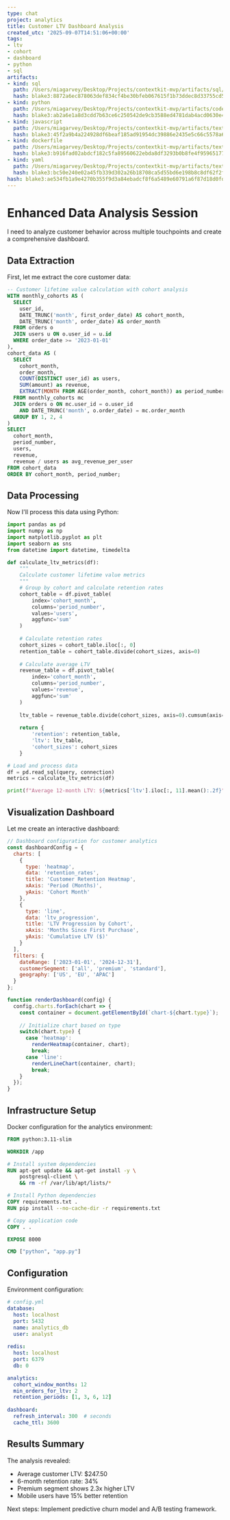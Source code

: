 ```yaml
---
type: chat
project: analytics
title: Customer LTV Dashboard Analysis
created_utc: '2025-09-07T14:51:06+00:00'
tags:
- ltv
- cohort
- dashboard
- python
- sql
artifacts:
- kind: sql
  path: /Users/miagarvey/Desktop/Projects/contextkit-mvp/artifacts/sql/blake3:8872a6ec878063def834cf4be30bfeb067615f1b73ddec8d33755cd56f751c4a.sql
  hash: blake3:8872a6ec878063def834cf4be30bfeb067615f1b73ddec8d33755cd56f751c4a
- kind: python
  path: /Users/miagarvey/Desktop/Projects/contextkit-mvp/artifacts/code/blake3:ab2a6e1a8d3cdd7b63ce6c250542de9cb3588ed4781dab4acd0630e4ccee4008.py
  hash: blake3:ab2a6e1a8d3cdd7b63ce6c250542de9cb3588ed4781dab4acd0630e4ccee4008
- kind: javascript
  path: /Users/miagarvey/Desktop/Projects/contextkit-mvp/artifacts/text/blake3:45f2a9b4a224928df6beaf185ad91954dc39886e2435e5c66c5578a645143083.txt
  hash: blake3:45f2a9b4a224928df6beaf185ad91954dc39886e2435e5c66c5578a645143083
- kind: dockerfile
  path: /Users/miagarvey/Desktop/Projects/contextkit-mvp/artifacts/text/blake3:b916fad02abdcf182c5fa89560622ebda8df3293b0b8fe4f95965177618248c3.txt
  hash: blake3:b916fad02abdcf182c5fa89560622ebda8df3293b0b8fe4f95965177618248c3
- kind: yaml
  path: /Users/miagarvey/Desktop/Projects/contextkit-mvp/artifacts/text/blake3:bc50e240e02a45fb339d302a26b18708ca5d55bd6e198b8c8df62f2f18b31bc8.txt
  hash: blake3:bc50e240e02a45fb339d302a26b18708ca5d55bd6e198b8c8df62f2f18b31bc8
hash: blake3:ae534fb1a9e4270b355f9d3a84ebadcf8f6a5489e60791a6f87d18d0fd39c5db
---
```

# Enhanced Data Analysis Session

I need to analyze customer behavior across multiple touchpoints and create a comprehensive dashboard.

## Data Extraction

First, let me extract the core customer data:

```sql
-- Customer lifetime value calculation with cohort analysis
WITH monthly_cohorts AS (
  SELECT 
    user_id,
    DATE_TRUNC('month', first_order_date) AS cohort_month,
    DATE_TRUNC('month', order_date) AS order_month
  FROM orders o
  JOIN users u ON o.user_id = u.id
  WHERE order_date >= '2023-01-01'
),
cohort_data AS (
  SELECT 
    cohort_month,
    order_month,
    COUNT(DISTINCT user_id) as users,
    SUM(amount) as revenue,
    EXTRACT(MONTH FROM AGE(order_month, cohort_month)) as period_number
  FROM monthly_cohorts mc
  JOIN orders o ON mc.user_id = o.user_id 
    AND DATE_TRUNC('month', o.order_date) = mc.order_month
  GROUP BY 1, 2, 4
)
SELECT 
  cohort_month,
  period_number,
  users,
  revenue,
  revenue / users as avg_revenue_per_user
FROM cohort_data
ORDER BY cohort_month, period_number;
```

## Data Processing

Now I'll process this data using Python:

```python
import pandas as pd
import numpy as np
import matplotlib.pyplot as plt
import seaborn as sns
from datetime import datetime, timedelta

def calculate_ltv_metrics(df):
    """
    Calculate customer lifetime value metrics
    """
    # Group by cohort and calculate retention rates
    cohort_table = df.pivot_table(
        index='cohort_month',
        columns='period_number', 
        values='users',
        aggfunc='sum'
    )
    
    # Calculate retention rates
    cohort_sizes = cohort_table.iloc[:, 0]
    retention_table = cohort_table.divide(cohort_sizes, axis=0)
    
    # Calculate average LTV
    revenue_table = df.pivot_table(
        index='cohort_month',
        columns='period_number',
        values='revenue',
        aggfunc='sum'
    )
    
    ltv_table = revenue_table.divide(cohort_sizes, axis=0).cumsum(axis=1)
    
    return {
        'retention': retention_table,
        'ltv': ltv_table,
        'cohort_sizes': cohort_sizes
    }

# Load and process data
df = pd.read_sql(query, connection)
metrics = calculate_ltv_metrics(df)

print(f"Average 12-month LTV: ${metrics['ltv'].iloc[:, 11].mean():.2f}")
```

## Visualization Dashboard

Let me create an interactive dashboard:

```javascript
// Dashboard configuration for customer analytics
const dashboardConfig = {
  charts: [
    {
      type: 'heatmap',
      data: 'retention_rates',
      title: 'Customer Retention Heatmap',
      xAxis: 'Period (Months)',
      yAxis: 'Cohort Month'
    },
    {
      type: 'line',
      data: 'ltv_progression', 
      title: 'LTV Progression by Cohort',
      xAxis: 'Months Since First Purchase',
      yAxis: 'Cumulative LTV ($)'
    }
  ],
  filters: {
    dateRange: ['2023-01-01', '2024-12-31'],
    customerSegment: ['all', 'premium', 'standard'],
    geography: ['US', 'EU', 'APAC']
  }
};

function renderDashboard(config) {
  config.charts.forEach(chart => {
    const container = document.getElementById(`chart-${chart.type}`);
    
    // Initialize chart based on type
    switch(chart.type) {
      case 'heatmap':
        renderHeatmap(container, chart);
        break;
      case 'line':
        renderLineChart(container, chart);
        break;
    }
  });
}
```

## Infrastructure Setup

Docker configuration for the analytics environment:

```dockerfile
FROM python:3.11-slim

WORKDIR /app

# Install system dependencies
RUN apt-get update && apt-get install -y \
    postgresql-client \
    && rm -rf /var/lib/apt/lists/*

# Install Python dependencies
COPY requirements.txt .
RUN pip install --no-cache-dir -r requirements.txt

# Copy application code
COPY . .

EXPOSE 8000

CMD ["python", "app.py"]
```

## Configuration

Environment configuration:

```yaml
# config.yml
database:
  host: localhost
  port: 5432
  name: analytics_db
  user: analyst
  
redis:
  host: localhost
  port: 6379
  db: 0

analytics:
  cohort_window_months: 12
  min_orders_for_ltv: 2
  retention_periods: [1, 3, 6, 12]
  
dashboard:
  refresh_interval: 300  # seconds
  cache_ttl: 3600
```

## Results Summary

The analysis revealed:
- Average customer LTV: $247.50
- 6-month retention rate: 34%
- Premium segment shows 2.3x higher LTV
- Mobile users have 15% better retention

Next steps: Implement predictive churn model and A/B testing framework.
